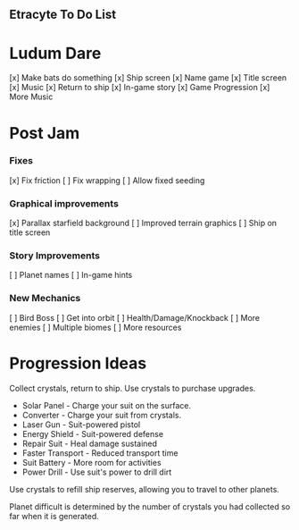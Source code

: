 Etracyte To Do List
-------------------

Ludum Dare
==========

[x] Make bats do something
[x] Ship screen
[x] Name game
[x] Title screen
[x] Music
[x] Return to ship
[x] In-game story
[x] Game Progression
[x] More Music

Post Jam
========

### Fixes

[x] Fix friction
[ ] Fix wrapping
[ ] Allow fixed seeding

### Graphical improvements

[x] Parallax starfield background
[ ] Improved terrain graphics
[ ] Ship on title screen

### Story Improvements

[ ] Planet names
[ ] In-game hints

### New Mechanics

[ ] Bird Boss
[ ] Get into orbit
[ ] Health/Damage/Knockback
[ ] More enemies
[ ] Multiple biomes
[ ] More resources

Progression Ideas
=================

Collect crystals, return to ship.  Use crystals to purchase upgrades.

 * Solar Panel - Charge your suit on the surface.
 * Converter - Charge your suit from crystals.
 * Laser Gun - Suit-powered pistol
 * Energy Shield - Suit-powered defense
 * Repair Suit - Heal damage sustained
 * Faster Transport - Reduced transport time
 * Suit Battery - More room for activities
 * Power Drill - Use suit's power to drill dirt

Use crystals to refill ship reserves, allowing you to travel to other
planets.

Planet difficult is determined by the number of crystals you had collected so
far when it is generated.
